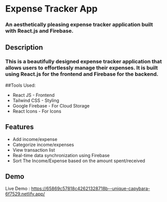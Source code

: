 <h1>Expense Tracker App</h1>

<h3>An aesthetically pleasing expense tracker application built with React.js and Firebase.</h3>

<h2>Description</h2>

<h3>This is a beautifully designed expense tracker application that allows users to effortlessly manage their expenses. It is built using React.js for the frontend and Firebase for the backend.</h3>

##Tools Used:
- React JS - Frontend
- Tailwind CSS - Styling
- Google Firebase - For Cloud Storage
- React Icons - For Icons 
## Features

- Add income/expense
- Categorize income/expenses
- View transaction list
- Real-time data synchronization using Firebase
- Sort The Income/Expense based on the amount spent/received

## Demo

Live Demo : https://65869c57818c42621328718b--unique-capybara-6f7529.netlify.app/
